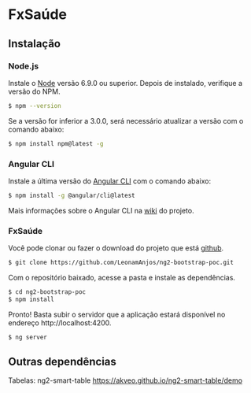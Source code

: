 # FxSaúde


## Instalação

### Node.js
Instale o [Node][njs] versão 6.9.0 ou superior.
Depois de instalado, verifique a versão do NPM.
```sh
$ npm --version
```
Se a versão for inferior a 3.0.0, será necessário atualizar a versão com o comando abaixo:
```sh
$ npm install npm@latest -g
```

### Angular CLI
Instale a última versão do [Angular CLI][ag-install] com o comando abaixo:
```sh
$ npm install -g @angular/cli@latest
```
Mais informações sobre o Angular CLI na [wiki][ag-wiki] do projeto.

### FxSaúde
Você pode clonar ou fazer o download do projeto que está [github][fx-repo].
```sh
$ git clone https://github.com/LeonamAnjos/ng2-bootstrap-poc.git
```
Com o repositório baixado, acesse a pasta e instale as dependências.
```sh
$ cd ng2-bootstrap-poc
$ npm install
```
Pronto! Basta subir o servidor que a aplicação estará disponível no endereço http://localhost:4200.
```sh
$ ng server
```


## Outras dependências

Tabelas: ng2-smart-table
https://akveo.github.io/ng2-smart-table/demo



[njs]: <https://nodejs.org/en/>
[ag-install]: <https://github.com/angular/angular-cli#installation>
[ag-wiki]: <https://github.com/angular/angular-cli/wiki>
[fx-repo]: <https://github.com/LeonamAnjos/ng2-bootstrap-poc/>

